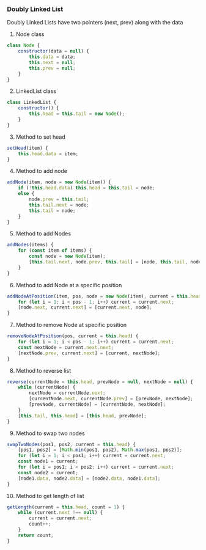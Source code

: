 ### Doubly Linked List

Doubly Linked Lists have two pointers (next, prev) along with the data

1. Node class

```javascript
class Node {
    constructor(data = null) {
        this.data = data;
        this.next = null;
        this.prev = null;
    }
}
```

2. LinkedList class

```javascript
class LinkedList {
    constructor() {
        this.head = this.tail = new Node();
    }
}
```

3. Method to set head

```javascript
setHead(item) {
    this.head.data = item;
}
```

4. Method to add node

```javascript
addNode(item, node = new Node(item)) {
    if (!this.head.data) this.head = this.tail = node;
    else {
        node.prev = this.tail;
        this.tail.next = node;
        this.tail = node;
    }
}
```

5. Method to add Nodes

```javascript
addNodes(items) {
    for (const item of items) {
        const node = new Node(item);
        [this.tail.next, node.prev, this.tail] = [node, this.tail, node];
    }
}
```

6. Method to add Node at a specific position

```javascript
addNodeAtPosition(item, pos, node = new Node(item), current = this.head) {
    for (let i = 1; i < pos - 1; i++) current = current.next;
    [node.next, current.next] = [current.next, node];
}
```

7. Method to remove Node at specific position

```javascript
removeNodeAtPosition(pos, current = this.head) {
    for (let i = 1; i < pos - 1; i++) current = current.next;
    const nextNode = current.next.next;
    [nextNode.prev, current.next] = [current, nextNode];
}
```

8. Method to reverse list

```javascript
reverse(currentNode = this.head, prevNode = null, nextNode = null) {
    while (currentNode) {
        nextNode = currentNode.next;
        [currentNode.next, currentNode.prev] = [prevNode, nextNode];
        [prevNode, currentNode] = [currentNode, nextNode];
    }
    [this.tail, this.head] = [this.head, prevNode];
}
```

9. Method to swap two nodes

```javascript
swapTwoNodes(pos1, pos2, current = this.head) {
    [pos1, pos2] = [Math.min(pos1, pos2), Math.max(pos1, pos2)];
    for (let i = 1; i < pos1; i++) current = current.next;
    const node1 = current;
    for (let i = pos1; i < pos2; i++) current = current.next;
    const node2 = current;
    [node1.data, node2.data] = [node2.data, node1.data];
}
```

10. Method to get length of list

```javascript
getLength(current = this.head, count = 1) {
    while (current.next !== null) {
        current = current.next;
        count++;
    }
    return count;
}
```

